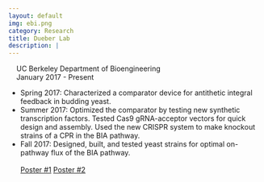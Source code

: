 ```yaml
---
layout: default
img: ebi.png
category: Research
title: Dueber Lab
description: |
---
```

&nbsp;&nbsp;  <i class="fa fa-university alt-font"></i>&nbsp;UC Berkeley Department of Bioengineering
<br>
&nbsp;&nbsp;  <i class="fa fa-calendar"></i>&nbsp;January 2017 - Present
<br>
<!--&nbsp;&nbsp;  Advisor: Dr. Jennifer Samson-->

* Spring 2017: Characterized a comparator device for antithetic integral feedback in budding yeast.
* Summer 2017: Optimized the comparator by testing new synthetic transcription factors. Tested Cas9 gRNA-acceptor vectors for quick design and assembly. Used the new CRISPR system to make knockout strains of a CPR in the BIA pathway.
* Fall 2017: Designed, built, and tested yeast strains for optimal on-pathway flux of the BIA pathway.
<br><br>
<a href="http://lucaswaldburger.me/rsc/20170530_poster.pdf" target="_blank" class="btn btn-default btn-custom-2"> Poster #1</a>
<a href="http://lucaswaldburger.me/rsc/20180110_poster.pdf" target="_blank" class="btn btn-default btn-custom-2"> Poster #2</a>
